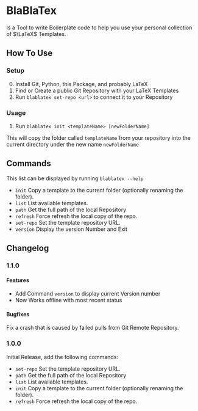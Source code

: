 # BlaBlaTex
Is a Tool to write Boilerplate code to help you use your personal collection of $\LaTeX$ Templates.

## How To Use
### Setup
0. Install Git, Python, this Package, and probably LaTeX
1. Find or Create a public Git Repository with your LaTeX Templates
2. Run `blablatex set-repo <url>` to connect it to your Repository

### Usage
1. Run `blablatex init <templateName> [newFolderName]`

This will copy the folder called `templateName` from your repository into the current directory under the new name `newFolderName`

## Commands
This list can be displayed by running `blablatex --help`

- `init`       Copy a template to the current folder (optionally renaming the folder).
- `list`       List available templates.
- `path`       Get the full path of the local Repository
- `refresh`    Force refresh the local copy of the repo.          
- `set-repo`   Set the template repository URL.
- `version`    Display the version Number and Exit

## Changelog
### 1.1.0
#### Features
- Add Command `version` to display current Version number
- Now Works offline with most recent status

#### Bugfixes
Fix a crash that is caused by failed pulls from Git Remote Repository.

### 1.0.0
Initial Release, add the following commands:

- `set-repo`   Set the template repository URL.
- `path`       Get the full path of the local Repository
- `list`       List available templates.
- `init`       Copy a template to the current folder (optionally renaming the folder).
- `refresh`    Force refresh the local copy of the repo.          